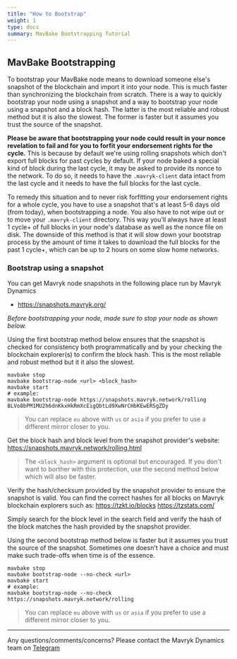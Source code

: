```yaml
---
title: "How to Bootstrap"
weight: 1
type: docs
summary: MavBake Bootstrapping Tutorial
---
```


## MavBake Bootstrapping
To bootstrap your MavBake node means to download someone else's snapshot of the blockchain and import it into your node. This is much faster than synchronizing the blockchain from scratch. There is a way to quickly bootstrap your node using a snapshot and a way to bootstrap your node using a snapshot and a block hash. The latter is the most reliable and robust method but it is also the slowest. The former is faster but it assumes you trust the source of the snapshot.

**Please be aware that bootstrapping your node could result in your nonce revelation to fail and for you to forfit your endorsement rights for the cycle.** This is because by default we're using rolling snapshots which don't export full blocks for past cycles by default. If your node baked a special kind of block during the last cycle, it may be asked to provide its nonce to the network. To do so, it needs to have the `.mavryk-client` data intact from the last cycle and it needs to have the full blocks for the last cycle.

To remedy this situation and to never risk forfitting your endorsement rights for a whole cycle, you have to use a snapshot that's at least 5-6 days old (from today), when bootstrapping a node. You also have to not wipe out or to move your `.mavryk-client` directory. This way you'll always have at least 1 cycle+ of full blocks in your node's database as well as the nonce file on disk. The downside of this method is that it will slow down your bootstrap process by the amount of time it takes to download the full blocks for the past 1 cycle+, which can be up to 2 hours on some slow home networks.

### Bootstrap using a snapshot
You can get Mavryk node snapshots in the following place run by Mavryk Dynamics 
* https://snapshots.mavryk.org/

*Before bootstrapping your node, made sure to stop your node as shown below.*

Using the first bootstrap method below ensures that the snapshot is checked for consistency both programmatically and by your checking the blockchain explorer(s) to confirm the block hash. This is the most reliable and robust method but it it also the slowest.

   ```
   mavbake stop
   mavbake bootstrap-node <url> <block_hash>
   mavbake start
   # example:
   mavbake bootstrap-node https://snapshots.mavryk.network/rolling BLVo8bPM1MU2h6dnKkxHkRmXcEigQbtLd9XwNrCHbKEwERSgZDy
   ```

> You can replace `eu` above with `us` or `asia` if you prefer to use a different mirror closer to you.

Get the block hash and block level from the snapshot provider's website:
https://snapshots.mavryk.network/rolling.html

> The `<block_hash>` argument is optional but encouraged. If you don't want to borther with this protection, use the second method below which will also be faster.

Verify the hash/checksum provided by the snapshot provider to ensure the snapshot is valid. You can find the correct hashes for all blocks on Mavryk blockchain explorers such as:
https://tzkt.io/blocks
https://tzstats.com/

Simply search for the block level in the search field and verify the hash of the block matches the hash provided by the snapshot provider.

Using the second bootstrap method below is faster but it assumes you trust the source of the snapshot. Sometimes one doesn't have a choice and must make such trade-offs when time is of the essence.

   ```
   mavbake stop
   mavbake bootstrap-node --no-check <url>
   mavbake start
   # example:
   mavbake bootstrap-node --no-check https://snapshots.mavryk.network/rolling
   ```
> You can replace `eu` above with `us` or `asia` if you prefer to use a different mirror closer to you.

---

Any questions/comments/concerns? Please contact the Mavryk Dynamics team on
[Telegram](https://t.me/MavrykNetwork) 